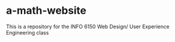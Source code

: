 # a-math-website
This is a repository for the INFO 6150 Web Design/ User Experience Engineering class
